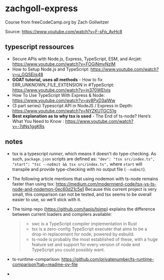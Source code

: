 # zachgoll-express

Course from freeCodeCamp.org by Zach Gollwitzer

Source: https://www.youtube.com/watch?v=F-sFp_AvHc8

## typescript ressources

- Secure APIs with Node.js, Express, TypeScript, ESM, and Arcjet: https://www.youtube.com/watch?v=FOGiNmvNzlM
- How to Setup Node.js and TypeScript: https://www.youtube.com/watch?v=u_GQSEjis48
- **GOAT tutorial, uses all methods** - How to fix ERR_UNKNOWN_FILE_EXTENSION in #TypeScript: https://www.youtube.com/watch?v=jn370WEIvjs
- How To Use TypeScript With Express & Node: https://www.youtube.com/watch?v=qy8PxD3alWw
- (3 part series) Typescript API in NodeJS / Express in Depth: https://www.youtube.com/watch?v=NYZKUTGC51g
- **Best explanation as to why tsx is used** - The End of ts-node? Here’s What You Need to Know : https://www.youtube.com/watch?v=-7dNs1ggKRs

## notes

- tsx is a typescript _runner_, which means it doesn't do type-checking.
  As such, `package.json` scripts are defined as:
  `"dev": "tsx src/index.ts",
"start": "tsc --noEmit && tsx src/index.ts",`
  where `start` will transpile and provide type-checking with no output file (`--noEmit`).

- The following article mentions that using nodemon with ts-node remains faster than using tsx: https://medium.com/modernnerd-code/tsx-vs-ts-node-and-nodemon-0ec60d21c5e1
  Because this current project is very small, this comparison can not be tested, and tsx seems to be overall easier to use, so we'll stick with it.

- The tsimp repo (https://github.com/tapjs/tsimp) explains the difference between current loaders and compilers available:

  > - swc is a TypeScript compiler implementation in Rust
  > - tsx is a zero-config TypeScript executer that aims to be a drop-in replacement for node, powered by esbuild.
  > - ts-node is probably the most established of these, with a huge feature set and support for every version of node and TypeScript you could possibly want.

- ts-runtime-comparison: https://github.com/privatenumber/ts-runtime-comparison?tab=readme-ov-file

-
